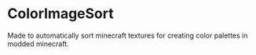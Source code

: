 # ColorImageSort

Made to automatically sort minecraft textures for creating color palettes in modded minecraft.


